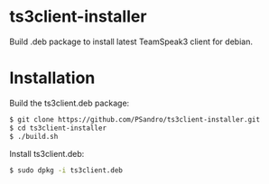 # ts3client-installer
Build .deb package to install latest TeamSpeak3 client for debian.

# Installation
Build the ts3client.deb package:
```sh
$ git clone https://github.com/PSandro/ts3client-installer.git
$ cd ts3client-installer
$ ./build.sh
```
Install ts3client.deb:
```sh
$ sudo dpkg -i ts3client.deb
```
